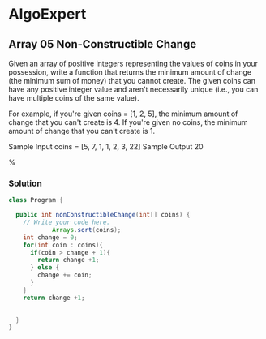 # AlgoExpert
## Array 05 Non-Constructible Change

Given an array of positive integers representing the values of coins in your possession, write a function that returns the minimum amount of change (the minimum sum of money) that you cannot create. The given coins can have any positive integer value and aren't necessarily unique (i.e., you can have multiple coins of the same value).

For example, if you're given coins = [1, 2, 5], the minimum amount of change that you can't create is 4. If you're given no coins, the minimum amount of change that you can't create is 1.

Sample Input
coins = [5, 7, 1, 1, 2, 3, 22]
Sample Output
20

%

### Solution
```java
class Program {

  public int nonConstructibleChange(int[] coins) {
    // Write your code here.
		    Arrays.sort(coins);
    int change = 0;
    for(int coin : coins){
      if(coin > change + 1){
        return change +1;
      } else {
        change += coin;
      }
    }
    return change +1;

		
  }
}

```
